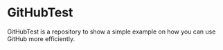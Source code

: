 # GitHubTest

GitHubTest is a repository to show a simple example on how you can use GitHub more efficiently.
